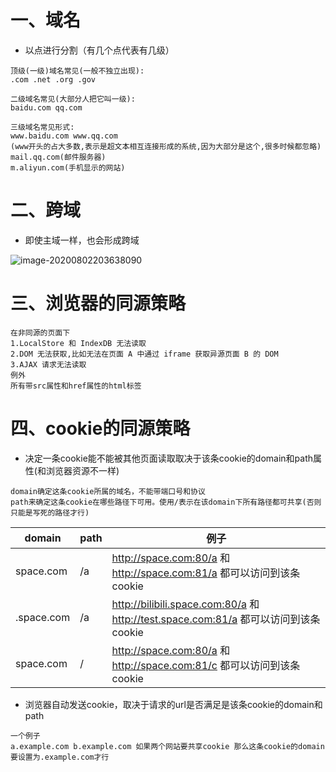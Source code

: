 # 一、域名

* 以点进行分割（有几个点代表有几级）

```
顶级(一级)域名常见(一般不独立出现):
.com .net .org .gov

二级域名常见(大部分人把它叫一级):
baidu.com qq.com

三级域名常见形式:
www.baidu.com www.qq.com
(www开头的占大多数,表示是超文本相互连接形成的系统,因为大部分是这个,很多时候都忽略)
mail.qq.com(邮件服务器)
m.aliyun.com(手机显示的网站)
```



# 二、跨域

* 即使主域一样，也会形成跨域

![image-20200802203638090](../../../AppData/Roaming/Typora/typora-user-images/image-20200802203638090.png)

# 三、浏览器的同源策略

```
在非同源的页面下
1.LocalStore 和 IndexDB 无法读取
2.DOM 无法获取,比如无法在页面 A 中通过 iframe 获取异源页面 B 的 DOM
3.AJAX 请求无法读取
例外
所有带src属性和href属性的html标签
```

# 四、cookie的同源策略

* 决定一条cookie能不能被其他页面读取取决于该条cookie的domain和path属性(和浏览器资源不一样)

```
domain确定这条cookie所属的域名，不能带端口号和协议
path来确定这条cookie在哪些路径下可用。使用/表示在该domain下所有路径都可共享(否则只能是写死的路径才行)
```

| domain     | path | 例子                                                         |
| ---------- | ---- | ------------------------------------------------------------ |
| space.com  | /a   | http://space.com:80/a 和 http://space.com:81/a 都可以访问到该条cookie |
| .space.com | /a   | http://bilibili.space.com:80/a 和 http://test.space.com:81/a 都可以访问到该条cookie |
| space.com  | /    | http://space.com:80/a 和 http://space.com:81/c 都可以访问到该条cookie |

* 浏览器自动发送cookie，取决于请求的url是否满足是该条cookie的domain和path

```
一个例子
a.example.com b.example.com 如果两个网站要共享cookie 那么这条cookie的domain要设置为.example.com才行
```


